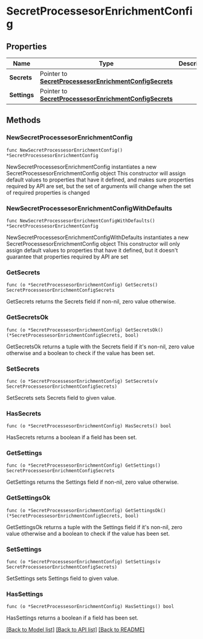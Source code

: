 # SecretProcessesorEnrichmentConfig

## Properties

Name | Type | Description | Notes
------------ | ------------- | ------------- | -------------
**Secrets** | Pointer to [**SecretProcessesorEnrichmentConfigSecrets**](SecretProcessesorEnrichmentConfigSecrets.md) |  | [optional] 
**Settings** | Pointer to [**SecretProcessesorEnrichmentConfigSecrets**](SecretProcessesorEnrichmentConfigSecrets.md) |  | [optional] 

## Methods

### NewSecretProcessesorEnrichmentConfig

`func NewSecretProcessesorEnrichmentConfig() *SecretProcessesorEnrichmentConfig`

NewSecretProcessesorEnrichmentConfig instantiates a new SecretProcessesorEnrichmentConfig object
This constructor will assign default values to properties that have it defined,
and makes sure properties required by API are set, but the set of arguments
will change when the set of required properties is changed

### NewSecretProcessesorEnrichmentConfigWithDefaults

`func NewSecretProcessesorEnrichmentConfigWithDefaults() *SecretProcessesorEnrichmentConfig`

NewSecretProcessesorEnrichmentConfigWithDefaults instantiates a new SecretProcessesorEnrichmentConfig object
This constructor will only assign default values to properties that have it defined,
but it doesn't guarantee that properties required by API are set

### GetSecrets

`func (o *SecretProcessesorEnrichmentConfig) GetSecrets() SecretProcessesorEnrichmentConfigSecrets`

GetSecrets returns the Secrets field if non-nil, zero value otherwise.

### GetSecretsOk

`func (o *SecretProcessesorEnrichmentConfig) GetSecretsOk() (*SecretProcessesorEnrichmentConfigSecrets, bool)`

GetSecretsOk returns a tuple with the Secrets field if it's non-nil, zero value otherwise
and a boolean to check if the value has been set.

### SetSecrets

`func (o *SecretProcessesorEnrichmentConfig) SetSecrets(v SecretProcessesorEnrichmentConfigSecrets)`

SetSecrets sets Secrets field to given value.

### HasSecrets

`func (o *SecretProcessesorEnrichmentConfig) HasSecrets() bool`

HasSecrets returns a boolean if a field has been set.

### GetSettings

`func (o *SecretProcessesorEnrichmentConfig) GetSettings() SecretProcessesorEnrichmentConfigSecrets`

GetSettings returns the Settings field if non-nil, zero value otherwise.

### GetSettingsOk

`func (o *SecretProcessesorEnrichmentConfig) GetSettingsOk() (*SecretProcessesorEnrichmentConfigSecrets, bool)`

GetSettingsOk returns a tuple with the Settings field if it's non-nil, zero value otherwise
and a boolean to check if the value has been set.

### SetSettings

`func (o *SecretProcessesorEnrichmentConfig) SetSettings(v SecretProcessesorEnrichmentConfigSecrets)`

SetSettings sets Settings field to given value.

### HasSettings

`func (o *SecretProcessesorEnrichmentConfig) HasSettings() bool`

HasSettings returns a boolean if a field has been set.


[[Back to Model list]](../README.md#documentation-for-models) [[Back to API list]](../README.md#documentation-for-api-endpoints) [[Back to README]](../README.md)


